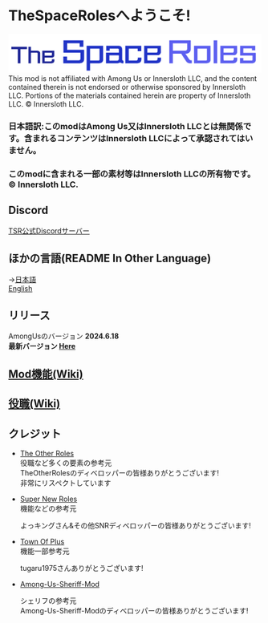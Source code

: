 # TheSpaceRolesへようこそ!

![TSRlogo](/Resources/TSRlogo.png)
This mod is not affiliated with Among Us or Innersloth LLC, and the content contained therein is not endorsed or otherwise sponsored by Innersloth LLC. Portions of the materials contained herein are property of Innersloth LLC. © Innersloth LLC.

### 日本語訳:このmodはAmong Us又はInnersloth LLCとは無関係です。含まれるコンテンツはInnersloth LLCによって承認されてはいません。  
### このmodに含まれる一部の素材等はInnersloth LLCの所有物です。 © Innersloth LLC.  
## Discord
[TSR公式Discordサーバー](https://discord.gg/PUF4bJDmwx)<br>
## ほかの言語(README In Other Language)
→[日本語](https://github.com/supeshio/TheSpaceRoles/blob/main/README.md)<br>
 [English](https://github.com/supeshio/TheSpaceRoles/blob/main/README-EN.md)<br>
 
 ## リリース
 AmongUsのバージョン **2024.6.18**<br>
 **最新バージョン [Here](https://github.com/supeshio/TheSpaceRoles/releases/latest)**<br>

## [Mod機能(Wiki)](https://github.com/supeshio/TheSpaceRoles/wiki/MOD%E6%A9%9F%E8%83%BD)<br>

## [役職(Wiki)](https://github.com/supeshio/TheSpaceRoles/wiki/%E5%BD%B9%E8%81%B7)<br>



## クレジット
- [The Other Roles](https://github.com/TheOtherRolesAU/TheOtherRoles)<br>
  役職など多くの要素の参考元<br>
  TheOtherRolesのディベロッパーの皆様ありがとうございます!<br>
  非常にリスペクトしています<br>
  
- [Super New Roles](https://github.com/SuperNewRoles/SuperNewRoles)<br>
  機能などの参考元<br>
  
  よっキングさん&その他SNRディベロッパーの皆様ありがとうございます!<br>
- [Town Of Plus](https://github.com/tugaru1975/TownOfPlus)<br>
  機能一部参考元<br>
  
  tugaru1975さんありがとうございます!<br>
- [Among-Us-Sheriff-Mod](https://github.com/Woodi-dev/Among-Us-Sheriff-Mod)<br>

  シェリフの参考元<br>
  Among-Us-Sheriff-Modのディベロッパーの皆様ありがとうございます!<br>
